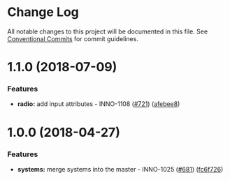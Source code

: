 # Change Log

All notable changes to this project will be documented in this file.
See [Conventional Commits](https://conventionalcommits.org) for commit guidelines.

<a name="1.1.0"></a>
# 1.1.0 (2018-07-09)


### Features

* **radio:** add input attributes - INNO-1108 ([#721](https://github.com/ec-europa/europa-component-library/issues/721)) ([afebee8](https://github.com/ec-europa/europa-component-library/commit/afebee8))



<a name="1.0.0"></a>
# 1.0.0 (2018-04-27)


### Features

* **systems:** merge systems into the master - INNO-1025 ([#681](https://github.com/ec-europa/europa-component-library/issues/681)) ([fc6f726](https://github.com/ec-europa/europa-component-library/commit/fc6f726))
